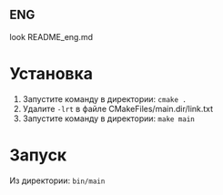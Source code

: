 ## ENG
look README_eng.md

# Установка

1) Запустите команду в директории:
`cmake .`
2) Удалите `-lrt` в файле CMakeFiles/main.dir/link.txt 
3) Запустите команду в директории:
`make main`

# Запуск

Из директории:
`bin/main`



